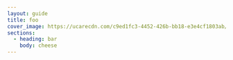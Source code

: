 ```yaml
---
layout: guide
title: foo
cover_image: https://ucarecdn.com/c9ed1fc3-4452-426b-bb18-e3e4cf1803ab/-/resize/800x600/
sections:
  - heading: bar
    body: cheese
---
```

